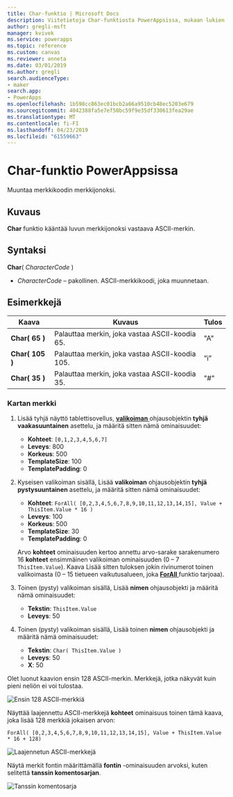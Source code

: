 ```yaml
---
title: Char-funktio | Microsoft Docs
description: Viitetietoja Char-funktiosta PowerAppsissa, mukaan lukien syntaksi ja esimerkkejä
author: gregli-msft
manager: kvivek
ms.service: powerapps
ms.topic: reference
ms.custom: canvas
ms.reviewer: anneta
ms.date: 03/01/2019
ms.author: gregli
search.audienceType:
- maker
search.app:
- PowerApps
ms.openlocfilehash: 1b598cc863ec01bcb2a66a9510cb48ec5203e679
ms.sourcegitcommit: 4042388fa5e7ef50bc59f9e35df330613fea29ae
ms.translationtype: MT
ms.contentlocale: fi-FI
ms.lasthandoff: 04/23/2019
ms.locfileid: "61559663"
---
```

# <a name="char-function-in-powerapps"></a>Char-funktio PowerAppsissa

Muuntaa merkkikoodin merkkijonoksi.

## <a name="description"></a>Kuvaus

**Char** funktio kääntää luvun merkkijonoksi vastaava ASCII-merkin.

## <a name="syntax"></a>Syntaksi

**Char**( *CharacterCode* )

- *CharacterCode* – pakollinen. ASCII-merkkikoodi, joka muunnetaan.

## <a name="examples"></a>Esimerkkejä

| Kaava | Kuvaus | Tulos |
| --- | --- | --- |
| **Char( 65 )** |Palauttaa merkin, joka vastaa ASCII-koodia 65. |"A" |
| **Char( 105 )** |Palauttaa merkin, joka vastaa ASCII-koodia 105. |”i” |
| **Char( 35 )** |Palauttaa merkin, joka vastaa ASCII-koodia 35. |"#" |

### <a name="display-a-character-map"></a>Kartan merkki

1. Lisää tyhjä näyttö tablettisovellus, [ **valikoiman** ](../controls/control-gallery.md) ohjausobjektin **tyhjä vaakasuuntainen** asettelu, ja määritä sitten nämä ominaisuudet:

    - **Kohteet**: `[0,1,2,3,4,5,6,7]`
    - **Leveys**: 800
    - **Korkeus**: 500
    - **TemplateSize**: 100
    - **TemplatePadding**: 0

1. Kyseisen valikoiman sisällä, Lisää **valikoiman** ohjausobjektin **tyhjä pystysuuntainen** asettelu, ja määritä sitten nämä ominaisuudet:

    - **Kohteet**: `ForAll( [0,2,3,4,5,6,7,8,9,10,11,12,13,14,15], Value + ThisItem.Value * 16 )`
    - **Leveys**: 100
    - **Korkeus**: 500
    - **TemplateSize**: 30
    - **TemplatePadding**: 0

    Arvo **kohteet** ominaisuuden kertoo annettu arvo-sarake sarakenumero 16 **kohteet** ensimmäinen valikoiman ominaisuuden (0 – 7 `ThisItem.Value`). Kaava Lisää sitten tuloksen jokin rivinumerot toinen valikoimasta (0 – 15 tietueen vaikutusalueen, joka [ **ForAll** ](function-forall.md) funktio tarjoaa).

1. Toinen (pysty) valikoiman sisällä, Lisää **nimen** ohjausobjekti ja määritä nämä ominaisuudet:

    - **Tekstin**: `ThisItem.Value`
    - **Leveys**: 50

1. Toinen (pysty) valikoiman sisällä, Lisää toinen **nimen** ohjausobjekti ja määritä nämä ominaisuudet:

    - **Tekstin**: `Char( ThisItem.Value )`
    - **Leveys**: 50
    - **X**: 50

Olet luonut kaavion ensin 128 ASCII-merkin. Merkkejä, jotka näkyvät kuin pieni neliön ei voi tulostaa.

![Ensin 128 ASCII-merkkiä](media/function-char/chart-lower.png)

Näyttää laajennettu ASCII-merkkejä **kohteet** ominaisuus toinen tämä kaava, joka lisää 128 merkkiä jokaisen arvon:

`ForAll( [0,2,3,4,5,6,7,8,9,10,11,12,13,14,15], Value + ThisItem.Value * 16 + 128)`

![Laajennetun ASCII-merkkejä](media/function-char/chart-higher.png)

Näytä merkit fontin määrittämällä **fontin** -ominaisuuden arvoksi, kuten selitettä **tanssin komentosarjan**.

![Tanssin komentosarja](media/function-char/chart-higher-dancing-script.png)
